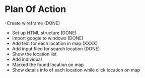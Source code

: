 # Plan Of Action
-Create wireframe                           (DONE)
- Set up HTML structure                     (DONE)
- Import google to windows                  (DONE)
- Add text for each location in map         (XXXX)
- Add input filed for search location       (DONE)
- Show the location list                     
- Add individual
- Marked the found location on map
- Show details info of each location while click location on map 